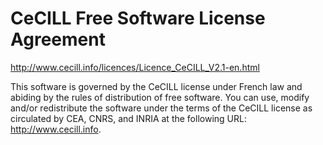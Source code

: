 
# CeCILL Free Software License Agreement

http://www.cecill.info/licences/Licence_CeCILL_V2.1-en.html

This software is governed by the CeCILL license under French law and
abiding by the rules of distribution of free software. You can use,
modify and/or redistribute the software under the terms of the CeCILL
license as circulated by CEA, CNRS, and INRIA at the following URL:
<http://www.cecill.info>.
